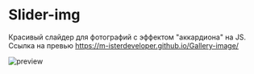 # Slider-img
Красивый слайдер для фотографий с эффектом "аккардиона" на JS. 
Ссылка на превью https://m-isterdeveloper.github.io/Gallery-image/

![preview](https://github.com/M-isterdeveloper/Gallery-image/blob/main/slider.jpg)
